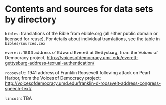 # Contents and sources for data sets by directory


`bibles`:  translations of the Bible from ebible.org (all either public domain or licensed for reuse).  For details about individual translations, see the table in `bibles/sources.cex`

`everett`: 1863 address of Edward Everett at Gettysburg, from the Voices of Democracy project, https://voicesofdemocracy.umd.edu/everett-gettysburg-address-textual-authentication/

`roosevelt`:  1941 address of Franklin Roosevelt following attack on Pearl Harbor, from the Voices of Democracy project:  http://voicesofdemocracy.umd.edu/franklin-d-roosevelt-address-congress-speech-text/

`lincoln`:  TBA
